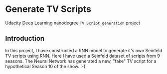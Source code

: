 # Generate TV Scripts
Udacity Deep Learning nanodegree `TV Script generation` project 

## Introduction
In this project, I have constructed a RNN model to generate it's own Seinfeld TV scripts using RNN. Here I have used a Seinfeld dataset of scripts from 9 seasons. The Neural Network has generated a new, "fake" TV script for a hypothetical Season 10 of the show. :-)




    

    


